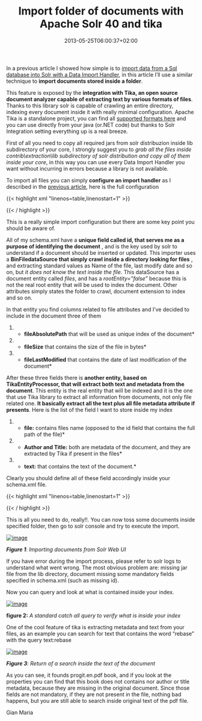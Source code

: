 ﻿---
title: "Import folder of documents with Apache Solr 40 and tika"
description: ""
date: 2013-05-25T06:00:37+02:00
draft: false
tags: [lucene,Solr,tika]
categories: [Solr]
---
In a previous article I showed how simple is to [import data from a Sql database into Solr with a Data Import Handler](http://www.codewrecks.com/blog/index.php/2013/04/29/loading-data-from-sql-server-to-solr-with-a-data-import-handler/), in this article I’ll use a similar technique to  **import documents stored inside a folder**.

This feature is exposed by the  **integration with Tika, an open source document analyzer capable of extracting text by various formats of files**. Thanks to this library solr is capable of crawling an entire directory, indexing every document inside it with really minimal configuration. Apache Tika is a standalone project, you can find all [supported formats here](https://tika.apache.org/1.3/formats.html) and you can use directly from your java (or.NET code) but thanks to Solr Integration setting everything up is a real breeze.

First of all you need to copy all required jars from solr distribuzion inside lib subdirectory of your core, I strongly suggest you to *grab all the files inside contrib\extraction\lib subdirectory of solr distribution and copy all of them inside your core*, in this way you can use every Data Import Handler you want without incurring in errors because a library is not available.

To import all files you can simply  **configure an import handler** as I described in the [previous article](http://www.codewrecks.com/blog/index.php/2013/04/29/loading-data-from-sql-server-to-solr-with-a-data-import-handler/), here is the full configuration

{{< highlight xml "linenos=table,linenostart=1" >}}


<dataConfig>  <dataSource type="BinFileDataSource" />	<document>		<entity name="files" dataSource="null" rootEntity="false"		processor="FileListEntityProcessor" 		baseDir="c:/temp/docs" fileName=".*\.(doc)|(pdf)|(docx)"		onError="skip"		recursive="true">			<field column="fileAbsolutePath" name="id" />			<field column="fileSize" name="size" />			<field column="fileLastModified" name="lastModified" />			<entity 				name="documentImport" 				processor="TikaEntityProcessor"				url="${files.fileAbsolutePath}" 				format="text">				<field column="file" name="fileName"/>				<field column="Author" name="author" meta="true"/>				<field column="title" name="title" meta="true"/>				<field column="text" name="text"/>
			</entity>	</entity>	</document> 
</dataConfig>  

{{< / highlight >}}

This is a really simple import configuration but there are some key point you should be aware of.

All of my schema.xml have a  **unique field called id, that serves me as a purpose of identifying the document** , and is the key used by solr to understand if a document should be inserted or updated. This importer uses a  **BinFiledataSource that simply crawl inside a directory looking for files** , and extracting standard values as Name of the file, last modify date and so on, but *it does not know the text inside the file*. This dataSource has a document entity called *files*, and has a *rootEntity=”false”* because this is not the real root entity that will be used to index the document. Other attributes simply states the folder to crawl, document extension to index and so on.

In that entity you find columns related to file attributes and I’ve decided to include in the document three of them

1. * **fileAbsolutePath** that will be used as unique index of the document*
2. * **fileSize** that contains the size of the file in bytes*
3. * **fileLastModified** that contains the date of last modification of the document*

After these three fields there is  **another entity, based on TikaEntityProcessor, that will extract both text and metadata from the document**. This entity is the real entity that will be indexed and it is the one that use Tika library to extract all information from documents, not only file related one.  **It basically extract all the text plus all file metadata attribute if presents**. Here is the list of the field I want to store inside my index

1. * **file:** contains files name (opposed to the id field that contains the full path of the file)*
2. * **Author and Title:** both are metadata of the document, and they are extracted by Tika if present in the files*
3. * **text:** that contains the text of the document.*

Clearly you should define all of these field accordingly inside your schema.xml file.

{{< highlight xml "linenos=table,linenostart=1" >}}


   <field name="id" type="string" indexed="true" stored="true" required="true" multiValued="false" /> 
   <field name="fileName" type="string" indexed="true" stored="true" />
   <field name="author" type="string" indexed="true" stored="true" />
   <field name="title" type="string" indexed="true" stored="true" />
   <field name="size" type="plong" indexed="true" stored="true" />
   <field name="lastModified" type="pdate" indexed="true" stored="true" />
   <field name="text" type="text_general" indexed="true" stored="false" multiValued="true"/>

{{< / highlight >}}

This is all you need to do, really!!. You can now toss some documents inside specified folder, then go to solr console and try to execute the import.

[![image](http://www.codewrecks.com/blog/wp-content/uploads/2013/05/image_thumb10.png "image")](http://www.codewrecks.com/blog/wp-content/uploads/2013/05/image10.png)

 ***Figure 1***: *Importing documents from Solr Web UI*

If you have error during the import process, please refer to solr logs to understand what went wrong. The most obvious problem are: missing jar file from the lib directory, document missing some mandatory fields specified in schema.xml (such as missing id).

Now you can query and look at what is contained inside your index.

[![image](http://www.codewrecks.com/blog/wp-content/uploads/2013/05/image_thumb11.png "image")](http://www.codewrecks.com/blog/wp-content/uploads/2013/05/image11.png)

 **figure 2:** *A standard catch all query to verify what is inside your index*

One of the cool feature of tika is extracting metadata and text from your files, as an example you can search for text that contains the word “rebase” with the query text:rebase

[![image](http://www.codewrecks.com/blog/wp-content/uploads/2013/05/image_thumb12.png "image")](http://www.codewrecks.com/blog/wp-content/uploads/2013/05/image12.png)

 ***Figure 3***: *Return of a search inside the text of the document*

As you can see, it founds progit.en.pdf book, and if you look at the properties you can find that this book does not contains nor author or title metadata, because they are missing in the original document. Since those fields are not mandatory, if they are not present in the file, nothing bad happens, but you are still able to search inside original text of the pdf file.

Gian Maria
